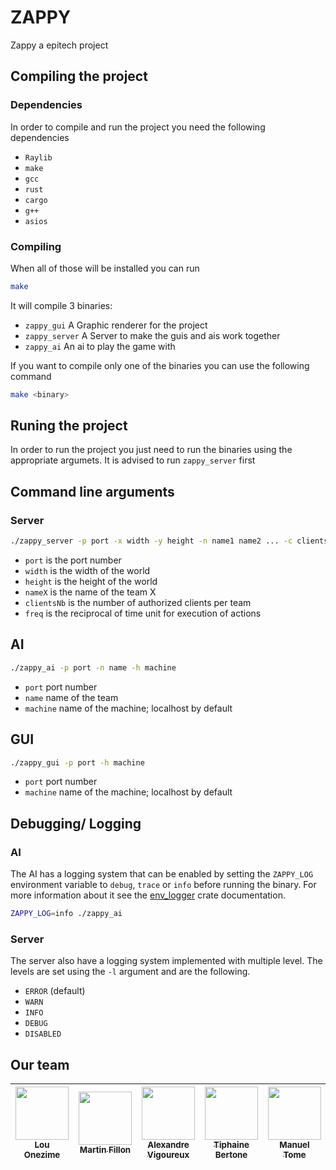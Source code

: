 # ZAPPY
Zappy a epitech project

## Compiling the project

### Dependencies

In order to compile and run the project you need the following dependencies
- `Raylib`
- `make`
- `gcc`
- `rust`
- `cargo`
- `g++`
- `asios`

### Compiling

When all of those will be installed you can run
```sh
make
```

It will compile 3 binaries:
- `zappy_gui` A Graphic renderer for the project
- `zappy_server` A Server to make the guis and ais work together
- `zappy_ai` An ai to play the game with

If you want to compile only one of the binaries you can use the following command
```sh
make <binary>
```

## Runing the project

In order to run the project you just need to run the binaries using the appropriate argumets.
It is advised to run `zappy_server` first

## Command line arguments

### Server

```sh
./zappy_server -p port -x width -y height -n name1 name2 ... -c clientsNb -f freq
```

- `port`	    is the port number
- `width`	    is the width of the world
- `height`	    is the height of the world
- `nameX`	    is the name of the team X
- `clientsNb`	is the number of authorized clients per team
- `freq`	    is the reciprocal of time unit for execution of actions

## AI

```sh
./zappy_ai -p port -n name -h machine
```

- `port`    port number
- `name`    name of the team
- `machine` name of the machine; localhost by default

## GUI

```sh
./zappy_gui -p port -h machine
```

- `port`    port number
- `machine` name of the machine; localhost by default

## Debugging/ Logging

### AI

The AI has a logging system that can be enabled by setting the `ZAPPY_LOG` environment variable to `debug`, `trace` or `info` before running the binary. For more information about it see the [env_logger](https://crates.io/crates/env_logger) crate documentation.

```sh
ZAPPY_LOG=info ./zappy_ai
```

### Server

The server also have a logging system implemented with multiple level.
The levels are set using the `-l` argument and are the following.
- `ERROR` (default)
- `WARN`
- `INFO`
- `DEBUG`
- `DISABLED`


## Our team
| [<img src="https://avatars.githubusercontent.com/u/109749395?v=4" width=85><br><sub>Lou Onezime</sub>](https://github.com/louonezime) | [<img src="https://avatars.githubusercontent.com/u/114775771?v=4" width=85><br><sub>Martin Fillon</sub>](https://github.com/MartinFillon) | [<img src="https://avatars.githubusercontent.com/u/100275038?v=4" width=85><br><sub>Alexandre Vigoureux</sub>](https://github.com/Aluxray) | [<img src="https://avatars.githubusercontent.com/u/114816489?v=4" width=85><br><sub>Tiphaine Bertone</sub>](https://github.com/Kanda09) | [<img src="https://avatars.githubusercontent.com/u/105550975?v=4" width=85><br><sub>Manuel Tome</sub>](https://github.com/ManuelR-T)| [<img src="https://avatars.githubusercontent.com/u/114925763?v=4" width=85><br><sub>Rahul Chander</sub>](https://github.com/RahulCHANDER25)|
| :------------: | :------------: | :------------: | :------------: | :------------: | :------------: |